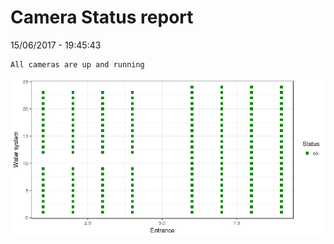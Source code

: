 Camera Status report
================
15/06/2017 - 19:45:43

    All cameras are up and running

![](camreport_files/figure-markdown_github/unnamed-chunk-2-1.png)
